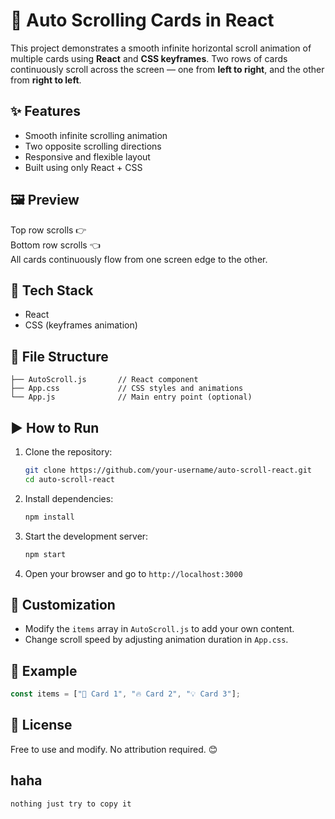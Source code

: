 # 🚀 Auto Scrolling Cards in React

This project demonstrates a smooth infinite horizontal scroll animation of multiple cards using **React** and **CSS keyframes**. Two rows of cards continuously scroll across the screen — one from **left to right**, and the other from **right to left**.

## ✨ Features

- Smooth infinite scrolling animation
- Two opposite scrolling directions
- Responsive and flexible layout
- Built using only React + CSS

## 🖼 Preview

Top row scrolls 👉  
Bottom row scrolls 👈  
All cards continuously flow from one screen edge to the other.

## 💠 Tech Stack

- React
- CSS (keyframes animation)

## 📁 File Structure

```
├── AutoScroll.js       // React component
├── App.css             // CSS styles and animations
└── App.js              // Main entry point (optional)
```

## ▶️ How to Run

1. Clone the repository:
   ```bash
   git clone https://github.com/your-username/auto-scroll-react.git
   cd auto-scroll-react
   ```

2. Install dependencies:
   ```bash
   npm install
   ```

3. Start the development server:
   ```bash
   npm start
   ```

4. Open your browser and go to `http://localhost:3000`

## 🌟 Customization

- Modify the `items` array in `AutoScroll.js` to add your own content.
- Change scroll speed by adjusting animation duration in `App.css`.

## 📸 Example

```js
const items = ["🌟 Card 1", "🔥 Card 2", "💡 Card 3"];
```

## 📃 License

Free to use and modify. No attribution required. 😊

## haha


```
nothing just try to copy it
```